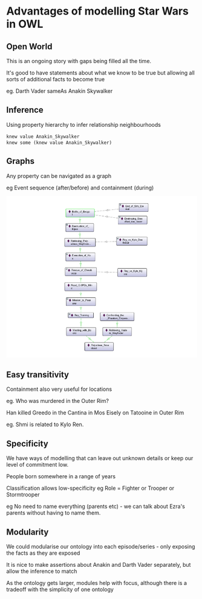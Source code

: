 # Advantages of modelling Star Wars in OWL

## Open World

This is an ongoing story with gaps being filled all the time.

It's good to have statements about what we know to be true but allowing all sorts of additional facts to become true

eg. Darth Vader sameAs Anakin Skywalker

## Inference

Using property hierarchy to infer relationship neighbourhoods

    knew value Anakin_Skywalker
    knew some (knew value Anakin_Skywalker)

## Graphs

Any property can be navigated as a graph

eg Event sequence (after/before) and containment (during)

![TROS timeline](events-TROS.png)

## Easy transitivity

Containment also very useful for locations

eg. Who was murdered in the Outer Rim?

Han killed Greedo in the Cantina in Mos Eisely on Tatooine in Outer Rim

eg. Shmi is related to Kylo Ren.

## Specificity

We have ways of modelling that can leave out unknown details or keep our level of commitment low.

People born somewhere in a range of years

Classification allows low-specificity
eg Role = Fighter or Trooper or Stormtrooper

eg No need to name everything (parents etc) - we can talk about Ezra's parents without having to name them.

## Modularity

We could modularise our ontology into each episode/series - only exposing the facts as they are exposed

It is nice to make assertions about Anakin and Darth Vader separately, but allow the inference to match

As the ontology gets larger, modules help with focus, although there is a tradeoff with the simplicity of one ontology
